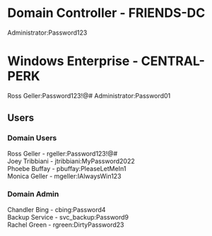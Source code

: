 # Domain Controller - FRIENDS-DC

Administrator:Password123

# Windows Enterprise - CENTRAL-PERK

Ross Geller:Password123!@#
Administrator:Password01

## Users

### Domain Users

Ross Geller - rgeller:Password123!@# \
Joey Tribbiani - jtribbiani:MyPassword2022 \
Phoebe Buffay - pbuffay:PleaseLetMeIn1 \
Monica Geller - mgeller:IAlwaysWin123

### Domain Admin

Chandler Bing - cbing:Password4 \
Backup Service - svc_backup:Password9 \
Rachel Green - rgreen:DirtyPassword23
